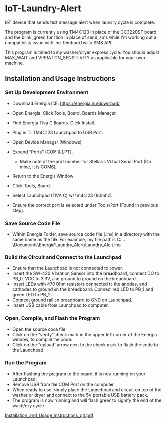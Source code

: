 # IoT-Laundry-Alert
IoT device that sends text message alert when laundry cycle is complete. 

The program is currently using TM4C123 in place of the CC3220SF board and the 
blink_green function in place of send_sms while I'm working out a 
compatibility issue with the Temboo/Twilio SMS API.

This program is timed to my washer/dryer express cycle. You should adjust MAX_WAIT
and VIBRATION_SENSITIVITY as applicable for your own machine. 

## Installation and Usage Instructions

### Set Up Development Environment
- Download Energia IDE: https://energia.nu/download/
- Open Energia. Click Tools, Board, Boards Manager. 
- Find Energia Tiva C Boards. Click Install.

- Plug in TI TM4C123 Launchpad to USB Port.

- Open Device Manager (Windows)
- Expand “Ports” (COM & LPT).
  - Make note of the port number for Stellaris Virtual Serial Port (On mine, it is COM6).

- Return to the Energia Window
- Click Tools, Board.
- Select Launchpad (TIVA C) w/ tm4c123 (80mhz).
- Ensure the correct port is selected under Tools/Port (Found in previous step).

### Save Source Code File
- Within Energia Folder, save source code file (.ino) in a directory with the same name as the file. For example, my file path is C:…\Documents\Energia\Laundry_Alert\Laundry_Alert.ino

### Build the Circuit and Connect to the Launchpad
- Ensure that the Launchpad is not connected to power.
- Insert the SW-420 Vibration Sensor into the breadboard, connect DO to PB_0, VCC to 3.3V, and ground to ground on the breadboard.
- Insert LEDs with 470 Ohm resistors connected to the anodes, and cathodes to ground on the breadboard. Connect red LED to PB_1 and green LED to PB_2.
- Connect ground rail on breadboard to GND on Launchpad.
- Insert USB cable from Launchpad to computer. 
 
### Open, Compile, and Flash the Program
- Open the source code file.
- Click on the “verify” check mark in the upper left corner of the Energia window, to compile the code.
- Click on the “upload” arrow next to the check mark to flash the code to the Launchpad.

### Run the Program
- After flashing the program to the board, it is now running on your Launchpad.
- Remove USB from the COM Port on the computer. 
- When ready to use, simply place the Launchpad and circuit on top of the washer or dryer and connect to the 5V portable USB battery pack.
- The program is now running and will flash green to signify the end of the wash/dry cycle. 

[Installation_and_Usage_Instructions_git.pdf](https://github.com/joycemaferko/IoT-Laundry-Alert/files/7114052/Installation_and_Usage_Instructions_git.pdf)

